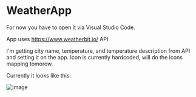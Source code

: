 # WeatherApp

For now you have to open it via Visual Studio Code. 

App uses https://www.weatherbit.io/ API

I'm getting city name, temperature, and temperature description from API and setting it on the app. 
Icon is currently hardcoded, will do the icons mapping tomorow. 

Currently it looks like this:

![image](https://user-images.githubusercontent.com/97675465/179747354-da8fac92-b3b7-45eb-a0a4-5801c983f4be.png)
